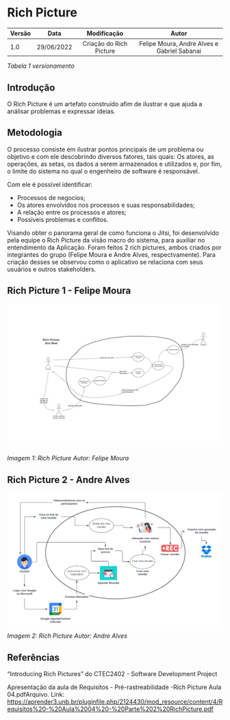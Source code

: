 # Rich Picture

| Versão | Data       |   Modificação   |             Autor              |
| ------ | ---------- | :-------------: | :----------------------------: |
| 1.0    | 29/06/2022 | Criação do Rich Picture | Felipe Moura, Andre Alves e Gabriel Sabanai |

*Tabela 1 versionamento*

## Introdução

O Rich Picture é um artefato construído afim de ilustrar e que ajuda a análisar problemas e expressar ideias.

## Metodologia

O processo consiste em ilustrar pontos principais de um problema ou objetivo e com ele descobrindo diversos fatores, tais quais: Os atores, as operações, as setas, os dados a serem armazenados e utilizados e, por fim, o limite do sistema no qual o engenheiro de software é responsável.

Com ele é possível identificar:

* Processos de negocios;
* Os atores envolvidos nos processos e suas responsabilidades;
* A relação entre os processos e atores;
* Possíveis problemas e conflitos.

Visando obter o panorama geral de como funciona o Jitsi, foi desenvolvido pela equipe o Rich Picture da visão macro do sistema, para auxiliar no entendimento da Aplicação. Foram feitos 2 rich pictures, ambos criados por integrantes do grupo (Felipe Moura e Andre Alves, respectvamente). Para criação desses se observou como o aplicativo se relaciona com seus usuários e outros stakeholders.

## Rich Picture 1 - Felipe Moura

![RichPictureFelipe](../assets/richPictures/richPicure.png)

*Imagem 1: Rich Picture Autor: Felipe Moura*

## Rich Picture 2 - Andre Alves

![RichPictureAndre](../assets/richPictures/richPictureAndre.png)
*Imagem 2: Rich Picture Autor: Andre Alves*

## Referências

“Introducing Rich Pictures” do CTEC2402 - Software Development
Project

Apresentação da aula de Requisitos - Pré-rastreabilidade -Rich Picture Aula 04.pdfArquivo. Link: https://aprender3.unb.br/pluginfile.php/2124430/mod_resource/content/4/Requisitos%20-%20Aula%2004%20-%20Parte%202%20RichPicture.pdf
